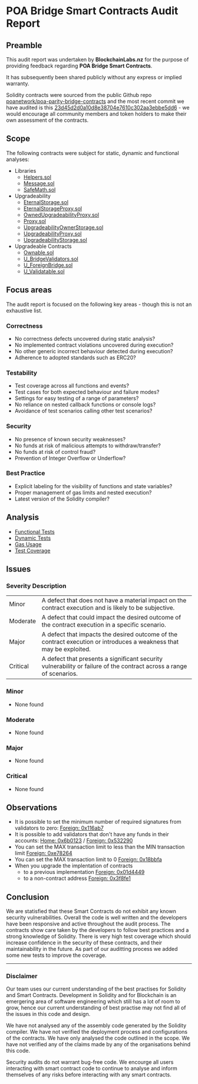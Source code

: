 # POA Bridge Smart Contracts Audit Report

## Preamble
This audit report was undertaken by **BlockchainLabs.nz** for the purpose of providing feedback regarding **POA Bridge Smart Contracts**.

It has subsequently been shared publicly without any express or implied warranty.

Solidity contracts were sourced from the public Github repo [poanetwork/poa-parity-bridge-contracts](https://github.com/poanetwork/poa-parity-bridge-contracts) and the most recent commit we have audited is this [23d45d2d0a10d8e38704e7610c302aa3ebbe5dd6](https://github.com/BlockchainLabsNZ/poa-parity-bridge-contracts/commit/23d45d2d0a10d8e38704e7610c302aa3ebbe5dd6) - we would encourage all community members and token holders to make their own assessment of the contracts.

## Scope
The following contracts were subject for static, dynamic and functional analyses:

- Libraries
  - [Helpers.sol](https://github.com/BlockchainLabsNZ/poa-parity-bridge-contracts/blob/23d45d2d0a10d8e38704e7610c302aa3ebbe5dd6/contracts/libraries/Helpers.sol)
  - [Message.sol](https://github.com/BlockchainLabsNZ/poa-parity-bridge-contracts/blob/23d45d2d0a10d8e38704e7610c302aa3ebbe5dd6/contracts/libraries/Message.sol)
  - [SafeMath.sol](https://github.com/BlockchainLabsNZ/poa-parity-bridge-contracts/blob/23d45d2d0a10d8e38704e7610c302aa3ebbe5dd6/contracts/libraries/SafeMath.sol)
- Upgradeability
  - [EternalStorage.sol](https://github.com/BlockchainLabsNZ/poa-parity-bridge-contracts/blob/23d45d2d0a10d8e38704e7610c302aa3ebbe5dd6/contracts/upgradeability/EternalStorage.sol)
  - [EternalStorageProxy.sol](https://github.com/BlockchainLabsNZ/poa-parity-bridge-contracts/blob/23d45d2d0a10d8e38704e7610c302aa3ebbe5dd6/contracts/upgradeability/EternalStorageProxy.sol)
  - [OwnedUpgradeabilityProxy.sol](https://github.com/BlockchainLabsNZ/poa-parity-bridge-contracts/blob/23d45d2d0a10d8e38704e7610c302aa3ebbe5dd6/contracts/upgradeability/OwnedUpgradeabilityProxy.sol)
  - [Proxy.sol](https://github.com/BlockchainLabsNZ/poa-parity-bridge-contracts/blob/23d45d2d0a10d8e38704e7610c302aa3ebbe5dd6/contracts/upgradeability/Proxy.sol)
  - [UpgradeabilityOwnerStorage.sol](https://github.com/BlockchainLabsNZ/poa-parity-bridge-contracts/blob/23d45d2d0a10d8e38704e7610c302aa3ebbe5dd6/contracts/upgradeability/UpgradeabilityOwnerStorage.sol)
  - [UpgradeabilityProxy.sol](https://github.com/BlockchainLabsNZ/poa-parity-bridge-contracts/blob/23d45d2d0a10d8e38704e7610c302aa3ebbe5dd6/contracts/upgradeability/UpgradeabilityProxy.sol)
  - [UpgradeabilityStorage.sol](https://github.com/BlockchainLabsNZ/poa-parity-bridge-contracts/blob/23d45d2d0a10d8e38704e7610c302aa3ebbe5dd6/contracts/upgradeability/UpgradeabilityStorage.sol)
- Upgradeable Contracts
  - [Ownable.sol](https://github.com/BlockchainLabsNZ/poa-parity-bridge-contracts/blob/23d45d2d0a10d8e38704e7610c302aa3ebbe5dd6/contracts/upgradeable_contracts/Ownable.sol)
  - [U_BridgeValidators.sol](https://github.com/BlockchainLabsNZ/poa-parity-bridge-contracts/blob/23d45d2d0a10d8e38704e7610c302aa3ebbe5dd6/contracts/upgradeable_contracts/U_BridgeValidators.sol)
  - [U_ForeignBridge.sol](https://github.com/BlockchainLabsNZ/poa-parity-bridge-contracts/blob/23d45d2d0a10d8e38704e7610c302aa3ebbe5dd6/contracts/upgradeable_contracts/U_ForeignBridge.sol)
  - [U_Validatable.sol](https://github.com/BlockchainLabsNZ/poa-parity-bridge-contracts/blob/23d45d2d0a10d8e38704e7610c302aa3ebbe5dd6/contracts/upgradeable_contracts/U_Validatable.sol)

## Focus areas
The audit report is focused on the following key areas - though this is not an exhaustive list.

### Correctness
- No correctness defects uncovered during static analysis?
- No implemented contract violations uncovered during execution?
- No other generic incorrect behaviour detected during execution?
- Adherence to adopted standards such as ERC20?

### Testability
- Test coverage across all functions and events?
- Test cases for both expected behaviour and failure modes?
- Settings for easy testing of a range of parameters?
- No reliance on nested callback functions or console logs?
- Avoidance of test scenarios calling other test scenarios?

### Security
- No presence of known security weaknesses?
- No funds at risk of malicious attempts to withdraw/transfer?
- No funds at risk of control fraud?
- Prevention of Integer Overflow or Underflow?

### Best Practice
- Explicit labeling for the visibility of functions and state variables?
- Proper management of gas limits and nested execution?
- Latest version of the Solidity compiler?

## Analysis

- [Functional Tests](functional-testing.md)
- [Dynamic Tests](dynamic-tests.md)
- [Gas Usage](gas-usage.md)
- [Test Coverage](test-coverage.md)

## Issues

### Severity Description
<table>
<tr>
  <td>Minor</td>
  <td>A defect that does not have a material impact on the contract execution and is likely to be subjective.</td>
</tr>
<tr>
  <td>Moderate</td>
  <td>A defect that could impact the desired outcome of the contract execution in a specific scenario.</td>
</tr>
<tr>
  <td>Major</td>
  <td> A defect that impacts the desired outcome of the contract execution or introduces a weakness that may be exploited.</td>
</tr>
<tr>
  <td>Critical</td>
  <td>A defect that presents a significant security vulnerability or failure of the contract across a range of scenarios.</td>
</tr>
</table>

### Minor

- None found

### Moderate

- None found

### Major

- None found

### Critical

- None found

## Observations

- It is possible to set the minimum number of required signatures from validators to zero: [Foreign: 0x116ab7](https://kovan.etherscan.io/tx/0x116ab76466e2291906793aa343de5e594e2c67c22fe9b4d4ef37e0a25bf21a5d)
- It is possible to add validators that don't have any funds in their accounts: [Home: 0x6b0123](https://sokol.poaexplorer.com/txid/search/0x6b0123736631c34d0a0b1849284d96e79653015e6d240ea61bbcb39d7654b184) / [Foreign: 0x532290](https://kovan.etherscan.io/tx/0x532290af87e310e96bffc86cfae9530eb0d2bf9a5fdce0594ba2fea3a28bbef5)
- You can set the MAX transaction limit to less than the MIN transaction limit [Foreign: 0xe78264](https://kovan.etherscan.io/tx/0xe7826480a1ac9ac907ab68b958cea9e6d4baed8c0157870cf391d3ccfaaa0e44)
- You can set the MAX transaction limit to 0 [Foreign: 0x18bbfa](https://kovan.etherscan.io/tx/0x18bbfad09962bffa862ee14732d1b1bc91bda0bb0c5adb16b2085ec34d39fe9b)
- When you upgrade the implentation of contracts
  - to a previous implementation [Foreign: 0x01d4449](https://kovan.etherscan.io/tx/0x1d44494c37c5368139bb613a36edce34f0dbe0065977e32b873b9ce3256d50a4)
  - to a non-contract address [Foreign: 0x3f8fe1](https://kovan.etherscan.io/tx/0x3f8fe1ef67d6ab83db93e165b9838d882a4621a74d5465183ba79121267a307c)


## Conclusion

We are statisfied that these Smart Contracts do not exhibit any known security vulnerabilities. Overall the code is well written and the developers have been responsive and active throughout the audit process. The contracts show care taken by the developers to follow best practices and a strong knowledge of Solidity. There is very high test coverage which should increase confidence in the security of these contracts, and their maintainability in the future. As part of our auditting process we added some new tests to improve the coverage.


___

### Disclaimer

Our team uses our current understanding of the best practises for Solidity and Smart Contracts. Development in Solidity and for Blockchain is an emergering area of software engineering which still has a lot of room to grow, hence our current understanding of best practise may not find all of the issues in this code and design.

We have not analysed any of the assembly code generated by the Solidity compiler. We have not verified the deployment process and configurations of the contracts. We have only analysed the code outlined in the scope. We have not verified any of the claims made by any of the organisations behind this code.

Security audits do not warrant bug-free code. We encourge all users interacting with smart contract code to continue to analyse and inform themselves of any risks before interacting with any smart contracts.
